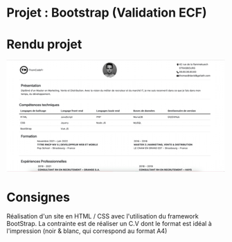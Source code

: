 # Projet : Bootstrap (Validation ECF)
# Rendu projet 
![Aperçu du projet](/apercu.jpg "Aperçu projet Bootstrap ECF")

# Consignes
Réalisation d'un site en HTML / CSS avec l'utilisation du framework BootStrap.
La contrainte est de réaliser un C.V dont le format est idéal à l'impression (noir & blanc, qui correspond au format A4)